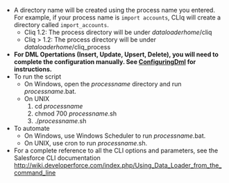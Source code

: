   * A directory name will be created using the process name you entered.  For example, if your process name is `import accounts`, CLIq will create a directory called `import_accounts`.
    * Cliq 1.2: The process directory will be under _dataloaderhome_/cliq
    * Cliq > 1.2: The process directory will be under _dataloaderhome_/cliq\_process
  * **For DML Opertations (Insert, Update, Upsert, Delete), you will need to complete the configuration manually.  See [ConfiguringDml](ConfiguringDml.md) for instructions.**
  * To run the script
    * On Windows, open the _processname_ directory and run _processname_.bat.
    * On UNIX
      1. cd _processname_
      1. chmod 700 _processname_.sh
      1. ./_processname_.sh
  * To automate
    * On Windows, use Windows Scheduler to run _processname_.bat.
    * On UNIX, use cron to run _processname_.sh.
  * For a complete reference to all the CLI options and parameters, see the Salesforce CLI documentation http://wiki.developerforce.com/index.php/Using_Data_Loader_from_the_command_line